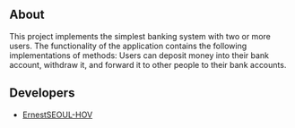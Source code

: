 ## About

This project implements the simplest banking system with two or more users. 
The functionality of the application contains the following implementations of methods: 
Users can deposit money into their bank account, withdraw it, and forward it to other people to their bank accounts.

## Developers

- [ErnestSEOUL-HOV](https://github.com/ErnestSEOUL-HOV)
